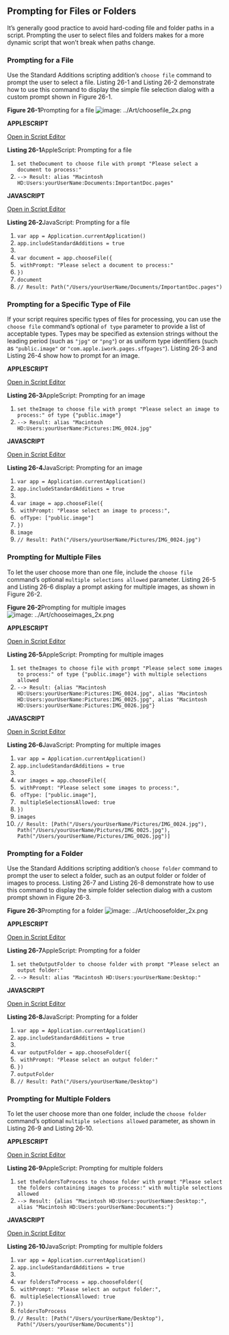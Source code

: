 <a id="//apple_ref/doc/uid/TP40016239-CH81"></a><a id="//apple_ref/doc/uid/TP40016239-CH81-SW1"></a>

## Prompting for Files or Folders

It’s generally good practice to avoid hard-coding file and folder paths in a script. Prompting the user to select files and folders makes for a more dynamic script that won’t break when paths change.

<a id="//apple_ref/doc/uid/TP40016239-CH81-SW16"></a>

### Prompting for a File

Use the Standard Additions scripting addition’s `choose file` command to prompt the user to select a file. Listing 26-1 and Listing 26-2 demonstrate how to use this command to display the simple file selection dialog with a custom prompt shown in Figure 26-1.

<a id="//apple_ref/doc/uid/TP40016239-CH81-SW4"></a>
**Figure 26-1**Prompting for a file
![image: ../Art/choosefile_2x.png](https://developer.apple.com/library/archive/mac-automation-scripting-guide/Art/choosefile_2x.png)

**APPLESCRIPT**

[Open in Script Editor](https://developer.apple.com/library/archive/mac-automation-scripting-guide/applescript:/com.apple.scripteditor?action=new&script=set%20theDocument%20to%20choose%20file%20with%20prompt%20%22Please%20select%20a%20document%20to%20process%3A%22)

<a id="//apple_ref/doc/uid/TP40016239-CH81-SW3"></a>
**Listing 26-1**AppleScript: Prompting for a file

1. `set theDocument to choose file with prompt "Please select a document to process:"`
2. `--> Result: alias "Macintosh HD:Users:yourUserName:Documents:ImportantDoc.pages"`

**JAVASCRIPT**

[Open in Script Editor](https://developer.apple.com/library/archive/mac-automation-scripting-guide/applescript:/com.apple.scripteditor?action=new&script=var%20app%20%3D%20Application.currentApplication%28%29%0Aapp.includeStandardAdditions%20%3D%20true%0A%0Avar%20document%20%3D%20app.chooseFile%28%7B%0A%20%20%20%20withPrompt%3A%20%22Please%20select%20a%20document%20to%20process%3A%22%0A%7D%29%0Adocument%0A)

<a id="//apple_ref/doc/uid/TP40016239-CH81-SW5"></a>
**Listing 26-2**JavaScript: Prompting for a file

1. `var app = Application.currentApplication()`
2. `app.includeStandardAdditions = true`
3. ` `
4. `var document = app.chooseFile({`
5. ` withPrompt: "Please select a document to process:"`
6. `})`
7. `document`
8. `// Result: Path("/Users/yourUserName/Documents/ImportantDoc.pages")`

<a id="//apple_ref/doc/uid/TP40016239-CH81-SW17"></a>

### Prompting for a Specific Type of File

If your script requires specific types of files for processing, you can use the `choose file` command’s optional `of type` parameter to provide a list of acceptable types. Types may be specified as extension strings without the leading period (such as `"jpg"` or `"png"`) or as uniform type identifiers (such as `"public.image"` or `"com.apple.iwork.pages.sffpages"`). Listing 26-3 and Listing 26-4 show how to prompt for an image.

**APPLESCRIPT**

[Open in Script Editor](https://developer.apple.com/library/archive/mac-automation-scripting-guide/applescript:/com.apple.scripteditor?action=new&script=set%20theImage%20to%20choose%20file%20with%20prompt%20%22Please%20select%20an%20image%20to%20process%3A%22%20of%20type%20%7B%22public.image%22%7D)

<a id="//apple_ref/doc/uid/TP40016239-CH81-SW6"></a>
**Listing 26-3**AppleScript: Prompting for an image

1. `set theImage to choose file with prompt "Please select an image to process:" of type {"public.image"}`
2. `--> Result: alias "Macintosh HD:Users:yourUserName:Pictures:IMG_0024.jpg"`

**JAVASCRIPT**

[Open in Script Editor](https://developer.apple.com/library/archive/mac-automation-scripting-guide/applescript:/com.apple.scripteditor?action=new&script=var%20app%20%3D%20Application.currentApplication%28%29%0Aapp.includeStandardAdditions%20%3D%20true%0A%0Avar%20image%20%3D%20app.chooseFile%28%7B%0A%20%20%20%20withPrompt%3A%20%22Please%20select%20an%20image%20to%20process%3A%22%2C%0A%20%20%20%20ofType%3A%20%5B%22public.image%22%5D%0A%7D%29%0Aimage)

<a id="//apple_ref/doc/uid/TP40016239-CH81-SW7"></a>
**Listing 26-4**JavaScript: Prompting for an image

1. `var app = Application.currentApplication()`
2. `app.includeStandardAdditions = true`
3. ` `
4. `var image = app.chooseFile({`
5. ` withPrompt: "Please select an image to process:",`
6. ` ofType: ["public.image"]`
7. `})`
8. `image`
9. `// Result: Path("/Users/yourUserName/Pictures/IMG_0024.jpg")`

<a id="//apple_ref/doc/uid/TP40016239-CH81-SW18"></a>

### Prompting for Multiple Files

To let the user choose more than one file, include the `choose file` command’s optional `multiple selections allowed` parameter. Listing 26-5 and Listing 26-6 display a prompt asking for multiple images, as shown in Figure 26-2.

<a id="//apple_ref/doc/uid/TP40016239-CH81-SW10"></a>
**Figure 26-2**Prompting for multiple images
![image: ../Art/chooseimages_2x.png](https://developer.apple.com/library/archive/mac-automation-scripting-guide/Art/chooseimages_2x.png)

**APPLESCRIPT**

[Open in Script Editor](https://developer.apple.com/library/archive/mac-automation-scripting-guide/applescript:/com.apple.scripteditor?action=new&script=set%20theImages%20to%20choose%20file%20with%20prompt%20%22Please%20select%20some%20images%20to%20process%3A%22%20of%20type%20%7B%22public.image%22%7D%20with%20multiple%20selections%20allowed)

<a id="//apple_ref/doc/uid/TP40016239-CH81-SW8"></a>
**Listing 26-5**AppleScript: Prompting for multiple images

1. `set theImages to choose file with prompt "Please select some images to process:" of type {"public.image"} with multiple selections allowed`
2. `--> Result: {alias "Macintosh HD:Users:yourUserName:Pictures:IMG_0024.jpg", alias "Macintosh HD:Users:yourUserName:Pictures:IMG_0025.jpg", alias "Macintosh HD:Users:yourUserName:Pictures:IMG_0026.jpg"}`

**JAVASCRIPT**

[Open in Script Editor](https://developer.apple.com/library/archive/mac-automation-scripting-guide/applescript:/com.apple.scripteditor?action=new&script=var%20app%20%3D%20Application.currentApplication%28%29%0Aapp.includeStandardAdditions%20%3D%20true%0A%0Avar%20images%20%3D%20app.chooseFile%28%7B%0A%20%20%20%20withPrompt%3A%20%22Please%20select%20some%20images%20to%20process%3A%22%2C%0A%20%20%20%20ofType%3A%20%5B%22public.image%22%5D%2C%0A%20%20%20%20multipleSelectionsAllowed%3A%20true%0A%7D%29%0Aimages)

<a id="//apple_ref/doc/uid/TP40016239-CH81-SW9"></a>
**Listing 26-6**JavaScript: Prompting for multiple images

1. `var app = Application.currentApplication()`
2. `app.includeStandardAdditions = true`
3. ` `
4. `var images = app.chooseFile({`
5. ` withPrompt: "Please select some images to process:",`
6. ` ofType: ["public.image"],`
7. ` multipleSelectionsAllowed: true`
8. `})`
9. `images`
10. `// Result: [Path("/Users/yourUserName/Pictures/IMG_0024.jpg"), Path("/Users/yourUserName/Pictures/IMG_0025.jpg"), Path("/Users/yourUserName/Pictures/IMG_0026.jpg")]`

<a id="//apple_ref/doc/uid/TP40016239-CH81-SW2"></a>

### Prompting for a Folder

Use the Standard Additions scripting addition’s `choose folder` command to prompt the user to select a folder, such as an output folder or folder of images to process. Listing 26-7 and Listing 26-8 demonstrate how to use this command to display the simple folder selection dialog with a custom prompt shown in Figure 26-3.

<a id="//apple_ref/doc/uid/TP40016239-CH81-SW13"></a>
**Figure 26-3**Prompting for a folder
![image: ../Art/choosefolder_2x.png](https://developer.apple.com/library/archive/mac-automation-scripting-guide/Art/choosefolder_2x.png)

**APPLESCRIPT**

[Open in Script Editor](https://developer.apple.com/library/archive/mac-automation-scripting-guide/applescript:/com.apple.scripteditor?action=new&script=set%20theOutputFolder%20to%20choose%20folder%20with%20prompt%20%22Please%20select%20an%20output%20folder%3A%22)

<a id="//apple_ref/doc/uid/TP40016239-CH81-SW11"></a>
**Listing 26-7**AppleScript: Prompting for a folder

1. `set theOutputFolder to choose folder with prompt "Please select an output folder:"`
2. `--> Result: alias "Macintosh HD:Users:yourUserName:Desktop:"`

**JAVASCRIPT**

[Open in Script Editor](https://developer.apple.com/library/archive/mac-automation-scripting-guide/applescript:/com.apple.scripteditor?action=new&script=var%20app%20%3D%20Application.currentApplication%28%29%0Aapp.includeStandardAdditions%20%3D%20true%0A%0Avar%20outputFolder%20%3D%20app.chooseFolder%28%7B%0A%20%20%20%20withPrompt%3A%20%22Please%20select%20an%20output%20folder%3A%22%0A%7D%29%0AoutputFolder)

<a id="//apple_ref/doc/uid/TP40016239-CH81-SW12"></a>
**Listing 26-8**JavaScript: Prompting for a folder

1. `var app = Application.currentApplication()`
2. `app.includeStandardAdditions = true`
3. ` `
4. `var outputFolder = app.chooseFolder({`
5. ` withPrompt: "Please select an output folder:"`
6. `})`
7. `outputFolder`
8. `// Result: Path("/Users/yourUserName/Desktop")`

<a id="//apple_ref/doc/uid/TP40016239-CH81-SW19"></a>

### Prompting for Multiple Folders

To let the user choose more than one folder, include the `choose folder` command’s optional `multiple selections allowed` parameter, as shown in Listing 26-9 and Listing 26-10.

**APPLESCRIPT**

[Open in Script Editor](https://developer.apple.com/library/archive/mac-automation-scripting-guide/applescript:/com.apple.scripteditor?action=new&script=set%20theFoldersToProcess%20to%20choose%20folder%20with%20prompt%20%22Please%20select%20the%20folders%20containing%20images%20to%20process%3A%22%20with%20multiple%20selections%20allowed)

<a id="//apple_ref/doc/uid/TP40016239-CH81-SW14"></a>
**Listing 26-9**AppleScript: Prompting for multiple folders

1. `set theFoldersToProcess to choose folder with prompt "Please select the folders containing images to process:" with multiple selections allowed`
2. `--> Result: {alias "Macintosh HD:Users:yourUserName:Desktop:", alias "Macintosh HD:Users:yourUserName:Documents:"}`

**JAVASCRIPT**

[Open in Script Editor](https://developer.apple.com/library/archive/mac-automation-scripting-guide/applescript:/com.apple.scripteditor?action=new&script=var%20app%20%3D%20Application.currentApplication%28%29%0Aapp.includeStandardAdditions%20%3D%20true%0A%0Avar%20foldersToProcess%20%3D%20app.chooseFolder%28%7B%0A%20%20%20%20withPrompt%3A%20%22Please%20select%20an%20output%20folder%3A%22%2C%0A%20%20%20%20multipleSelectionsAllowed%3A%20true%0A%7D%29%0AfoldersToProcess)

<a id="//apple_ref/doc/uid/TP40016239-CH81-SW15"></a>
**Listing 26-10**JavaScript: Prompting for multiple folders

1. `var app = Application.currentApplication()`
2. `app.includeStandardAdditions = true`
3. ` `
4. `var foldersToProcess = app.chooseFolder({`
5. ` withPrompt: "Please select an output folder:",`
6. ` multipleSelectionsAllowed: true`
7. `})`
8. `foldersToProcess`
9. `// Result: [Path("/Users/yourUserName/Desktop"), Path("/Users/yourUserName/Documents")]`
